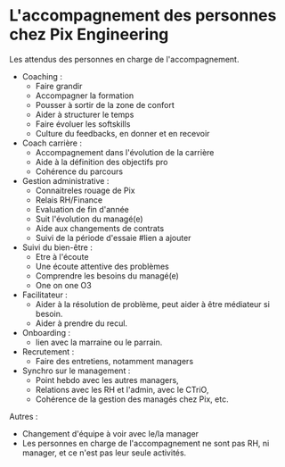 # L'accompagnement des personnes chez Pix Engineering 

Les attendus des personnes en charge de l'accompagnement.

- Coaching : 
  - Faire grandir 
  - Accompagner la formation
  - Pousser à sortir de la zone de confort
  - Aider à structurer le temps
  - Faire évoluer les softskills
  - Culture du feedbacks, en donner et en recevoir
- Coach carrière : 
  - Accompagnement dans l'évolution de la carrière
  - Aide à la définition des objectifs pro
  - Cohérence du parcours
- Gestion administrative : 
  - Connaitreles rouage de Pix
  - Relais RH/Finance
  - Evaluation de fin d'année
  - Suit l'évolution du managé(e)
  - Aide aux changements de contrats
  - Suivi de la période d'essaie #lien a ajouter
- Suivi du bien-être : 
  - Etre à l'écoute
  - Une écoute attentive des problèmes
  - Comprendre les besoins du managé(e)
  - One on one O3
- Facilitateur : 
  - Aider à la résolution de problème, peut aider à être médiateur si besoin.
  - Aider à prendre du recul.
- Onboarding : 
  - lien avec la marraine ou le parrain.
- Recrutement : 
  - Faire des entretiens, notamment managers
- Synchro sur le management : 
  - Point hebdo avec les autres managers, 
  - Relations avec les RH et l'admin, avec le CTriO, 
  - Cohérence de la gestion des managés chez Pix, etc.

Autres :
- Changement d'équipe à voir avec le/la manager
- Les personnes en charge de l'accompagnement ne sont pas RH, ni manager, et ce n'est pas leur seule activités.
